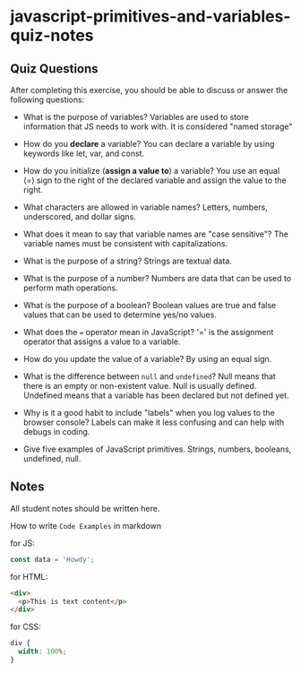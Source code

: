 # javascript-primitives-and-variables-quiz-notes

## Quiz Questions

After completing this exercise, you should be able to discuss or answer the following questions:

- What is the purpose of variables?
  Variables are used to store information that JS needs to work with. It is considered "named storage"

- How do you **declare** a variable?
  You can declare a variable by using keywords like let, var, and const.

- How do you initialize (**assign a value to**) a variable?
  You use an equal (=) sign to the right of the declared variable and assign the value to the right.

- What characters are allowed in variable names?
  Letters, numbers, underscored, and dollar signs.

- What does it mean to say that variable names are "case sensitive"?
  The variable names must be consistent with capitalizations.

- What is the purpose of a string?
  Strings are textual data.

- What is the purpose of a number?
  Numbers are data that can be used to perform math operations.

- What is the purpose of a boolean?
  Boolean values are true and false values that can be used to determine yes/no values.

- What does the `=` operator mean in JavaScript?
  '=' is the assignment operator that assigns a value to a variable.

- How do you update the value of a variable?
  By using an equal sign.

- What is the difference between `null` and `undefined`?
  Null means that there is an empty or non-existent value. Null is usually defined.
  Undefined means that a variable has been declared but not defined yet.

- Why is it a good habit to include "labels" when you log values to the browser console?
  Labels can make it less confusing and can help with debugs in coding.

- Give five examples of JavaScript primitives.
  Strings, numbers, booleans, undefined, null.

## Notes

All student notes should be written here.

How to write `Code Examples` in markdown

for JS:

```javascript
const data = 'Howdy';
```

for HTML:

```html
<div>
  <p>This is text content</p>
</div>
```

for CSS:

```css
div {
  width: 100%;
}
```
